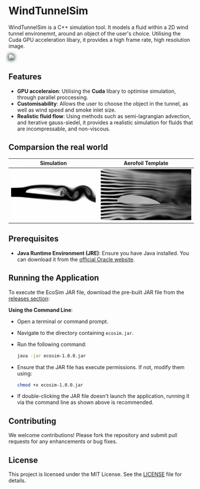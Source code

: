 # WindTunnelSim

WindTunnelSim is a C++ simulation tool. It models a fluid within a 2D wind tunnel environemnt, around an object of the user's choice. Utilising the Cuda GPU acceleration libary, it provides a high frame rate, high resolution image.

<img src="Recources/photos/imulationImg.png" style="filter: drop-shadow(0 0 5px black);">

## Features

- **GPU acceleraion**: Utilising the **Cuda** libary to optimise simulation, through parallel proccessing.
- **Customisability**: Allows the user to choose the object in the tunnel, as well as wind speed and smoke inlet size.
- **Realistic fluid flow**: Using methods such as semi-lagrangian advection, and iterative gauss-siedel, it provides a realistic simulation for fluids that are incompressable, and non-viscous.

## Comparsion the real world

| Simulation | Aerofoil Template |
|-----------|-----------------|
| ![Simulation](Recources/photos/simulationImg4.png) | ![Aerofoil](simulationImgtemplateAerofoil.jpg) |


## Prerequisites

- **Java Runtime Environment (JRE)**: Ensure you have Java installed. You can download it from the [official Oracle website](https://www.oracle.com/java/technologies/downloads/).

## Running the Application

To execute the EcoSim JAR file, download the pre-built JAR file from the [releases section](https://github.com/BRSY1/ecosim/releases):

**Using the Command Line**:
   - Open a terminal or command prompt.
   - Navigate to the directory containing `ecosim.jar`.
   - Run the following command:
     
     ```bash
     java -jar ecosim-1.0.0.jar
     ```
     
   - Ensure that the JAR file has execute permissions. If not, modify them using:
     
     ```bash
     chmod +x ecosim-1.0.0.jar
     ```
     
   - If double-clicking the JAR file doesn't launch the application, running it via the command line as shown above is recommended.

## Contributing

We welcome contributions! Please fork the repository and submit pull requests for any enhancements or bug fixes.

## License

This project is licensed under the MIT License. See the [LICENSE](LICENSE) file for details.





